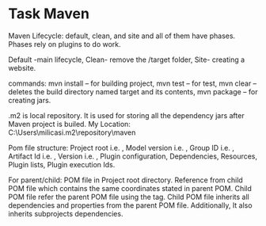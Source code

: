 # Task Maven

Maven Lifecycle: default, clean, and site and all of them have phases. Phases rely on plugins to do work.

Default -main lifecycle,
Clean- remove the /target folder,
Site- creating a website.


commands:
mvn install – for building project,
mvn test – for test, 
mvn clear – deletes the build directory named target and its contents,
mvn package – for creating jars.

.m2 is local repository. It is used for storing all the dependency jars after Maven project is builed. My Location: C:\Users\milicasi\.m2\repository\maven 

Pom file structure:
Project root i.e. <project>,
Model version i.e. <modelVersion>,
Group ID i.e. <groupId>,
Artifact Id i.e. <artifactId>,
Version i.e. <version>,
Plugin configuration,
Dependencies,
Resources,
Plugin lists,
Plugin execution Ids.
  
 For parent/child:
POM file in Project root directory. Reference from child POM file which contains the same coordinates stated in parent POM. Child POM file refer the parent POM file using the <parent> tag. Child POM file inherits all dependencies and properties from the parent POM file. Additionally, It also inherits subprojects dependencies.
